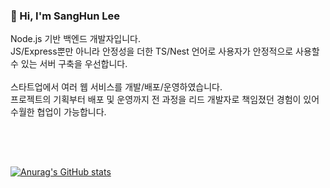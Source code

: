 ### 👋 Hi, I'm SangHun Lee 

Node.js 기반 백엔드 개발자입니다.<br>
JS/Express뿐만 아니라 안정성을 더한 TS/Nest 언어로 사용자가 안정적으로 사용할 수 있는 서버 구축을 우선합니다.<br><br>
스타트업에서 여러 웹 서비스를 개발/배포/운영하였습니다.<br>
프로젝트의 기획부터 배포 및 운영까지 전 과정을 리드 개발자로 책임졌던 경험이 있어 수월한 협업이 가능합니다.<br><br>


##
<br>

[![Anurag's GitHub stats](https://github-readme-stats.vercel.app/api?username=leesanghun-dev)](https://github.com/anuraghazra/github-readme-stats)

<!--
**tkdgns25300/tkdgns25300** is a ✨ _special_ ✨ repository because its `README.md` (this file) appears on your GitHub profile.

Here are some ideas to get you started:

- 🔭 I’m currently working on ...
- 🌱 I’m currently learning ...
- 👯 I’m looking to collaborate on ...
- 🤔 I’m looking for help with ...
- 💬 Ask me about ...
- 📫 How to reach me: ...
- 😄 Pronouns: ...
- ⚡ Fun fact: ...
-->
